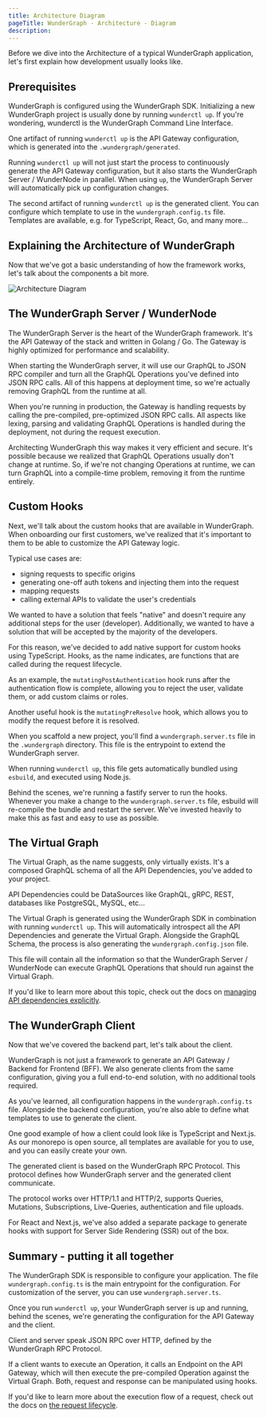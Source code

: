 ```yaml
---
title: Architecture Diagram
pageTitle: WunderGraph - Architecture - Diagram
description:
---
```


Before we dive into the Architecture of a typical WunderGraph application,
let's first explain how development usually looks like.

## Prerequisites

WunderGraph is configured using the WunderGraph SDK.
Initializing a new WunderGraph project is usually done by running `wunderctl up`.
If you're wondering, wunderctl is the WunderGraph Command Line Interface.

One artifact of running `wunderctl up` is the API Gateway configuration,
which is generated into the `.wundergraph/generated`.

Running `wunderctl up` will not just start the process to continuously generate the API Gateway configuration,
but it also starts the WunderGraph Server / WunderNode in parallel.
When using `up`, the WunderGraph Server will automatically pick up configuration changes.

The second artifact of running `wunderctl up` is the generated client.
You can configure which template to use in the `wundergraph.config.ts` file.
Templates are available, e.g. for TypeScript, React, Go, and many more...

## Explaining the Architecture of WunderGraph

Now that we've got a basic understanding of how the framework works,
let's talk about the components a bit more.

![Architecture Diagram](/images/wundergraph_architecture_simple_overview_dark_transparent.png)

## The WunderGraph Server / WunderNode

The WunderGraph Server is the heart of the WunderGraph framework.
It's the API Gateway of the stack and written in Golang / Go.
The Gateway is highly optimized for performance and scalability.

When starting the WunderGraph server,
it will use our GraphQL to JSON RPC compiler and turn all the GraphQL Operations you've defined into JSON RPC calls.
All of this happens at deployment time,
so we're actually removing GraphQL from the runtime at all.

When you're running in production,
the Gateway is handling requests by calling the pre-compiled, pre-optimized JSON RPC calls.
All aspects like lexing, parsing and validating GraphQL Operations is handled during the deployment,
not during the request execution.

Architecting WunderGraph this way makes it very efficient and secure.
It's possible because we realized that GraphQL Operations usually don't change at runtime.
So, if we're not changing Operations at runtime,
we can turn GraphQL into a compile-time problem,
removing it from the runtime entirely.

## Custom Hooks

Next, we'll talk about the custom hooks that are available in WunderGraph.
When onboarding our first customers,
we've realized that it's important to them to be able to customize the API Gateway logic.

Typical use cases are:

- signing requests to specific origins
- generating one-off auth tokens and injecting them into the request
- mapping requests
- calling external APIs to validate the user's credentials

We wanted to have a solution that feels "native" and doesn't require any additional steps for the user (developer).
Additionally, we wanted to have a solution that will be accepted by the majority of the developers.

For this reason,
we've decided to add native support for custom hooks using TypeScript.
Hooks, as the name indicates, are functions that are called during the request lifecycle.

As an example, the `mutatingPostAuthentication` hook runs after the authentication flow is complete,
allowing you to reject the user, validate them, or add custom claims or roles.

Another useful hook is the `mutatingPreResolve` hook,
which allows you to modify the request before it is resolved.

When you scaffold a new project,
you'll find a `wundergraph.server.ts` file in the `.wundergraph` directory.
This file is the entrypoint to extend the WunderGraph server.

When running `wunderctl up`,
this file gets automatically bundled using `esbuild`,
and executed using Node.js.

Behind the scenes,
we're running a fastify server to run the hooks.
Whenever you make a change to the `wundergraph.server.ts` file,
esbuild will re-compile the bundle and restart the server.
We've invested heavily to make this as fast and easy to use as possible.

## The Virtual Graph

The Virtual Graph, as the name suggests, only virtually exists.
It's a composed GraphQL schema of all the API Dependencies, you've added to your project.

API Dependencies could be DataSources like GraphQL, gRPC, REST, databases like PostgreSQL, MySQL, etc...

The Virtual Graph is generated using the WunderGraph SDK in combination with running `wunderctl up`.
This will automatically introspect all the API Dependencies and generate the Virtual Graph.
Alongside the GraphQL Schema, the process is also generating the `wundergraph.config.json` file.

This file will contain all the information so that the WunderGraph Server / WunderNode can execute GraphQL Operations that should run against the Virtual Graph.

If you'd like to learn more about this topic,
check out the docs on [managing API dependencies explicitly](/docs/architecture/manage-api-dependencies-explicitly).

## The WunderGraph Client

Now that we've covered the backend part, let's talk about the client.

WunderGraph is not just a framework to generate an API Gateway / Backend for Frontend (BFF).
We also generate clients from the same configuration,
giving you a full end-to-end solution,
with no additional tools required.

As you've learned, all configuration happens in the `wundergraph.config.ts` file.
Alongside the backend configuration,
you're also able to define what templates to use to generate the client.

One good example of how a client could look like is TypeScript and Next.js.
As our monorepo is open source, all templates are available for you to use,
and you can easily create your own.

The generated client is based on the WunderGraph RPC Protocol.
This protocol defines how WunderGraph server and the generated client communicate.

The protocol works over HTTP/1.1 and HTTP/2,
supports Queries, Mutations, Subscriptions, Live-Queries, authentication and file uploads.

For React and Next.js, we've also added a separate package to generate hooks with support for Server Side Rendering (SSR) out of the box.

## Summary - putting it all together

The WunderGraph SDK is responsible to configure your application.
The file `wundergraph.config.ts` is the main entrypoint for the configuration.
For customization of the server, you can use `wundergraph.server.ts`.

Once you run `wunderctl up`,
your WunderGraph server is up and running,
behind the scenes, we're generating the configuration for the API Gateway and the client.

Client and server speak JSON RPC over HTTP, defined by the WunderGraph RPC Protocol.

If a client wants to execute an Operation,
it calls an Endpoint on the API Gateway,
which will then execute the pre-compiled Operation against the Virtual Graph.
Both, request and response can be manipulated using hooks.

If you'd like to learn more about the execution flow of a request,
check out the docs on [the request lifecycle](/docs/architecture/wundergraph-explained-in-one-sequence-diagram).
